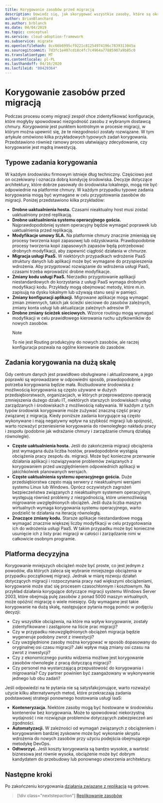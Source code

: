 ```yaml
---
title: Korygowanie zasobów przed migracją
description: Dowiedz się, jak skorygować wszystkie zasoby, które są określane jako niezgodne z wybranym dostawcą chmury przed rozpoczęciem migracji.
author: BrianBlanchard
ms.author: brblanch
ms.date: 04/04/2019
ms.topic: conceptual
ms.service: cloud-adoption-framework
ms.subservice: migrate
ms.openlocfilehash: 8cc66b6995cf9221c81254974196c7839313045a
ms.sourcegitcommit: 7d3fc1e407cd18c4fc7c4964a77885907a9b85c0
ms.translationtype: MT
ms.contentlocale: pl-PL
ms.lasthandoff: 04/16/2020
ms.locfileid: "80429364"
---
```

# <a name="remediate-assets-prior-to-migration"></a>Korygowanie zasobów przed migracją

Podczas procesu oceny migracji zespół chce zidentyfikować konfiguracje, które mogłyby spowodować niezgodność zasobu z wybranym dostawcą chmury. *Korygowanie* jest punktem kontrolnym w procesie migracji, w którym można upewnić się, że te niezgodności zostały rozwiązane. W tym artykule omówiono kilka przykładowych typowych zadań korygowania. Przedstawiono również ramowy proces ułatwiający zdecydowanie, czy korygowanie jest mądrą inwestycją.

## <a name="common-remediation-tasks"></a>Typowe zadania korygowania

W każdym środowisku firmowym istnieje dług techniczny. Częściowo jest on oczekiwany i oznacza dobrą kondycję środowiska. Decyzje dotyczące architektury, które dobrze pasowały do środowiska lokalnego, mogą nie być odpowiednie na platformie chmury. W każdym przypadku typowe zadania korygowania mogą być wymagane w celu przygotowania zasobów do migracji. Poniżej przedstawiono kilka przykładów:

- **Drobne uaktualnienia hosta.** Czasami nieaktualny host musi zostać uaktualniony przed replikacją.
- **Drobne uaktualnienia systemu operacyjnego gościa.** Najprawdopodobniej system operacyjny będzie wymagać poprawek lub uaktualnienia przed replikacją.
- **Modyfikacje umowy SLA.** Na platformie chmury znacznie zmieniają się procesy tworzenia kopii zapasowej lub odzyskiwania. Prawdopodobnie procesy tworzenia kopii zapasowych zapasów będą potrzebować drobnych modyfikacji, aby zapewnić ciągłość działania w chmurze.
- **Migracja usługi PaaS.** W niektórych przypadkach wdrożenie PaaS struktury danych lub aplikacji może być wymagane do przyspieszenia wdrożenia. Aby przygotować rozwiązanie do wdrożenia usługi PaaS, czasami trzeba wprowadzić drobne modyfikacje.
- **Zmiany kodu usługi PaaS.** Nierzadko przygotowanie aplikacji niestandardowych do korzystania z usługi PaaS wymaga drobnych modyfikacji kodu. Przykłady mogą obejmować metody, które m.in. zapisują na dysku lokalnym lub używają stanu sesji w pamięci.
- **Zmiany konfiguracji aplikacji.** Migrowane aplikacje mogą wymagać zmian zmiennych, takich jak ścieżki sieciowe do zasobów zależnych, zmiany konta usługi lub aktualizacje zależnych adresów IP.
- **Drobne zmiany ścieżek sieciowych.** Wzorce routingu mogą wymagać modyfikacji w celu prawidłowego kierowania ruchu użytkowników do nowych zasobów.
    > [!NOTE]
    > To nie jest Routing produkcyjny do nowych zasobów, ale raczej konfiguracja pozwala na ogólne kierowanie do zasobów.

## <a name="large-scale-remediation-tasks"></a>Zadania korygowania na dużą skalę

Gdy centrum danych jest prawidłowo obsługiwane i aktualizowane, a jego poprawki są wprowadzane w odpowiedni sposób, prawdopodobnie potrzeba korygowania będzie mała. Rozbudowane środowiska z możliwością korygowania są często używane w dużych przedsiębiorstwach, organizacjach, w których przeprowadzono operację zmniejszenia dużego działu IT, niektórych starszych środowiskach usług zarządzanych i środowiskach z możliwością nabywania. W każdym z tych typów środowisk korygowanie może zużywać znaczną część pracy związanej z migracją. Kiedy poniższe zadania korygujące są często wykonywane i mają negatywny wpływ na szybkość migracji lub spójność, warto rozważyć przeniesienie korygowania do równoległego nakładu pracy i zespołu (podobnie jak wdrażanie chmury i zarządzanie chmurą działają równolegle).

- **Częste uaktualnienia hosta.** Jeśli do zakończenia migracji obciążenia jest wymagana duża liczba hostów, prawdopodobnie wystąpią obciążenia pracy zespołu ds. migracji. Może być konieczne przerwanie działania aplikacji i rozwiązywanie problemów związanych z korygowaniem przed uwzględnieniem odpowiednich aplikacji w jakichkolwiek planowanych wersjach.
- **Częste uaktualnienia systemu operacyjnego gościa.** Duże przedsiębiorstwa często mają serwery z nieaktualnymi wersjami systemu Linux lub Windows. Oprócz oczywistych zagrożeń bezpieczeństwa związanych z nieaktualnym systemem operacyjnym, występują również problemy z niezgodnością, które uniemożliwiają migrowanie uwzględnionych obciążeń. Jeśli duża liczba maszyn wirtualnych wymaga korygowania systemu operacyjnego, warto podzielić te działania na iterację równoległą.
- **Znaczące zmiany kodu.** Starsze aplikacje niestandardowe mogą wymagać znacznie większej liczby modyfikacji w celu przygotowania ich do wdrożenia usługi PaaS. W takim przypadku może być konieczne usunięcie ich z listy prac migracji w całości i zarządzanie nimi w całkowicie osobnym programie.

## <a name="decision-framework"></a>Platforma decyzyjna

Korygowanie mniejszych obciążeń może być proste, co jest jednym z powodów, dla których zaleca się wybranie mniejszego obciążenia w przypadku początkowej migracji. Jednak w miarę rozwoju działań dotyczących migracji i rozpoczynania pracy nad większymi obciążeniami, korygowanie może stać się procesem czasochłonnym i kosztownym. Na przykład działania korygujące dotyczące migracji systemu Windows Server 2003, które obejmują pulę zasobów z ponad 5000 maszyn wirtualnych, może opóźnić migrację o wiele miesięcy. Gdy wymagane jest takie korygowanie na dużą skalę, następujące pytania mogą pomóc w podjęciu decyzji:

- Czy wszystkie obciążenia, na które ma wpływ korygowanie, zostały zidentyfikowane i zastąpione na liście prac migracji?
- Czy w przypadku nieuwzględnionych obciążeń migracja będzie wygeneruje podobny zwrot z inwestycji?
- Czy uwzględnione zasoby można korygować w sposób dopasowany do oryginalnej osi czasu migracji? Jaki wpływ mają zmiany osi czasu na zwrot z inwestycji?
- Czy z ekonomicznego punktu widzenia możliwe jest korygowanie zasobów równolegle z pracą dotyczącą migracji?
- Czy personel ma wystarczającą przepustowość do korygowania i migrowania? Czy partner powinien być zaangażowany w wykonywanie jednego lub obu zadań?

Jeśli odpowiedzi na te pytania nie są satysfakcjonujące, warto rozważyć użycie kilku alternatywnych metod, które przekraczają zadania podstawowej strategii ponownego hostowania usługi IaaS:

- **Konteneryzacja.** Niektóre zasoby mogą być hostowane w środowisku kontenerów bez korygowania. Może to spowodować niekorzystną wydajność i nie rozwiązuje problemów dotyczących zabezpieczeń ani zgodności.
- **Automatyzacji.** W zależności od wymagań związanych z obciążeniem i korygowaniem bardziej zyskowne może być wykonanie skryptu wdrożenia do nowych zasobów przy użyciu podejścia obejmującego metodykę DevOps.
- **Odtworzyć.** Jeśli koszty korygowania są bardzo wysokie, a wartość biznesowa jest równie wysoka, obciążenie może być dobrym kandydatem do przebudowy lub ponownego utworzenia architektury.

## <a name="next-steps"></a>Następne kroki

Po zakończeniu korygowania [działania związane z replikacją](./replicate.md) są gotowe.

> [!div class="nextstepaction"]
> [Replikowanie zasobów](./replicate.md)
